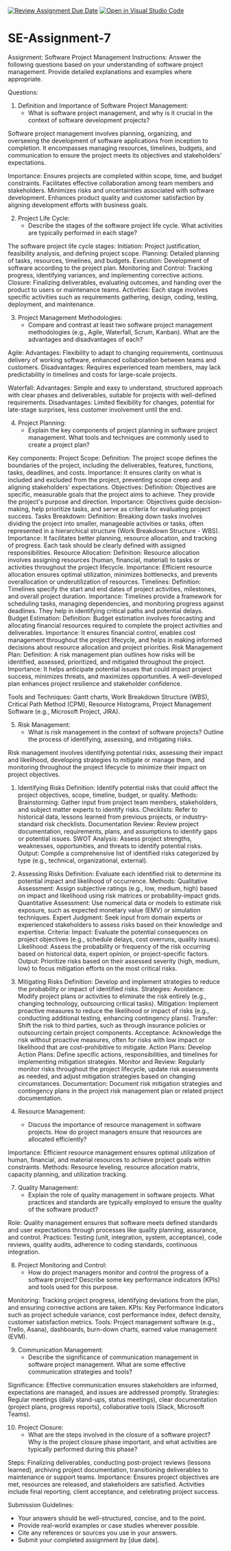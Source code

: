 [![Review Assignment Due Date](https://classroom.github.com/assets/deadline-readme-button-22041afd0340ce965d47ae6ef1cefeee28c7c493a6346c4f15d667ab976d596c.svg)](https://classroom.github.com/a/KfkyH0Wl)
[![Open in Visual Studio Code](https://classroom.github.com/assets/open-in-vscode-2e0aaae1b6195c2367325f4f02e2d04e9abb55f0b24a779b69b11b9e10269abc.svg)](https://classroom.github.com/online_ide?assignment_repo_id=15307938&assignment_repo_type=AssignmentRepo)
# SE-Assignment-7
Assignment: Software Project Management
Instructions:
Answer the following questions based on your understanding of software project management. Provide detailed explanations and examples where appropriate.

 Questions:

1. Definition and Importance of Software Project Management:
   - What is software project management, and why is it crucial in the context of software development projects?
  
Software project management involves planning, organizing, and overseeing the development of software applications from inception to completion. It encompasses managing resources, timelines, budgets, and communication to ensure the project meets its objectives and stakeholders' expectations.

Importance:
Ensures projects are completed within scope, time, and budget constraints.
Facilitates effective collaboration among team members and stakeholders.
Minimizes risks and uncertainties associated with software development.
Enhances product quality and customer satisfaction by aligning development efforts with business goals.

2. Project Life Cycle:
   - Describe the stages of the software project life cycle. What activities are typically performed in each stage?
  
The software project life cycle stages:
Initiation: Project justification, feasibility analysis, and defining project scope.
Planning: Detailed planning of tasks, resources, timelines, and budgets.
Execution: Development of software according to the project plan.
Monitoring and Control: Tracking progress, identifying variances, and implementing corrective actions.
Closure: Finalizing deliverables, evaluating outcomes, and handing over the product to users or maintenance teams.
Activities: Each stage involves specific activities such as requirements gathering, design, coding, testing, deployment, and maintenance.

3. Project Management Methodologies:
   - Compare and contrast at least two software project management methodologies (e.g., Agile, Waterfall, Scrum, Kanban). What are the advantages and disadvantages of each?
  
Agile:
Advantages: Flexibility to adapt to changing requirements, continuous delivery of working software, enhanced collaboration between teams and customers.
Disadvantages: Requires experienced team members, may lack predictability in timelines and costs for large-scale projects.

Waterfall:
Advantages: Simple and easy to understand, structured approach with clear phases and deliverables, suitable for projects with well-defined requirements.
Disadvantages: Limited flexibility for changes, potential for late-stage surprises, less customer involvement until the end.

4. Project Planning:
   - Explain the key components of project planning in software project management. What tools and techniques are commonly used to create a project plan?
  
 Key components:
 Project Scope:
Definition: The project scope defines the boundaries of the project, including the deliverables, features, functions, tasks, deadlines, and costs.
Importance: It ensures clarity on what is included and excluded from the project, preventing scope creep and aligning stakeholders' expectations.
Objectives:
Definition: Objectives are specific, measurable goals that the project aims to achieve. They provide the project's purpose and direction.
Importance: Objectives guide decision-making, help prioritize tasks, and serve as criteria for evaluating project success.
Tasks Breakdown:
Definition: Breaking down tasks involves dividing the project into smaller, manageable activities or tasks, often represented in a hierarchical structure (Work Breakdown Structure - WBS).
Importance: It facilitates better planning, resource allocation, and tracking of progress. Each task should be clearly defined with assigned responsibilities.
Resource Allocation:
Definition: Resource allocation involves assigning resources (human, financial, material) to tasks or activities throughout the project lifecycle.
Importance: Efficient resource allocation ensures optimal utilization, minimizes bottlenecks, and prevents overallocation or underutilization of resources.
Timelines:
Definition: Timelines specify the start and end dates of project activities, milestones, and overall project duration.
Importance: Timelines provide a framework for scheduling tasks, managing dependencies, and monitoring progress against deadlines. They help in identifying critical paths and potential delays.
Budget Estimation:
Definition: Budget estimation involves forecasting and allocating financial resources required to complete the project activities and deliverables.
Importance: It ensures financial control, enables cost management throughout the project lifecycle, and helps in making informed decisions about resource allocation and project priorities.
Risk Management Plan:
Definition: A risk management plan outlines how risks will be identified, assessed, prioritized, and mitigated throughout the project.
Importance: It helps anticipate potential issues that could impact project success, minimizes threats, and maximizes opportunities. A well-developed plan enhances project resilience and stakeholder confidence.

Tools and Techniques: Gantt charts, Work Breakdown Structure (WBS), Critical Path Method (CPM), Resource Histograms, Project Management Software (e.g., Microsoft Project, JIRA).

5. Risk Management:
   - What is risk management in the context of software projects? Outline the process of identifying, assessing, and mitigating risks.

Risk management involves identifying potential risks, assessing their impact and likelihood, developing strategies to mitigate or manage them, and monitoring throughout the project lifecycle to minimize their impact on project objectives.

1. Identifying Risks
Definition: Identify potential risks that could affect the project objectives, scope, timeline, budget, or quality.
Methods:
Brainstorming: Gather input from project team members, stakeholders, and subject matter experts to identify risks.
Checklists: Refer to historical data, lessons learned from previous projects, or industry-standard risk checklists.
Documentation Review: Review project documentation, requirements, plans, and assumptions to identify gaps or potential issues.
SWOT Analysis: Assess project strengths, weaknesses, opportunities, and threats to identify potential risks.
Output: Compile a comprehensive list of identified risks categorized by type (e.g., technical, organizational, external).

2. Assessing Risks
Definition: Evaluate each identified risk to determine its potential impact and likelihood of occurrence.
Methods:
Qualitative Assessment: Assign subjective ratings (e.g., low, medium, high) based on impact and likelihood using risk matrices or probability-impact grids.
Quantitative Assessment: Use numerical data or models to estimate risk exposure, such as expected monetary value (EMV) or simulation techniques.
Expert Judgment: Seek input from domain experts or experienced stakeholders to assess risks based on their knowledge and expertise.
Criteria:
Impact: Evaluate the potential consequences on project objectives (e.g., schedule delays, cost overruns, quality issues).
Likelihood: Assess the probability or frequency of the risk occurring based on historical data, expert opinion, or project-specific factors.
Output: Prioritize risks based on their assessed severity (high, medium, low) to focus mitigation efforts on the most critical risks.

3. Mitigating Risks
Definition: Develop and implement strategies to reduce the probability or impact of identified risks.
Strategies:
Avoidance: Modify project plans or activities to eliminate the risk entirely (e.g., changing technology, outsourcing critical tasks).
Mitigation: Implement proactive measures to reduce the likelihood or impact of risks (e.g., conducting additional testing, enhancing contingency plans).
Transfer: Shift the risk to third parties, such as through insurance policies or outsourcing certain project components.
Acceptance: Acknowledge the risk without proactive measures, often for risks with low impact or likelihood that are cost-prohibitive to mitigate.
Action Plans:
Develop Action Plans: Define specific actions, responsibilities, and timelines for implementing mitigation strategies.
Monitor and Review: Regularly monitor risks throughout the project lifecycle, update risk assessments as needed, and adjust mitigation strategies based on changing circumstances.
Documentation: Document risk mitigation strategies and contingency plans in the project risk management plan or related project documentation.

6. Resource Management:
   - Discuss the importance of resource management in software projects. How do project managers ensure that resources are allocated efficiently?

Importance: Efficient resource management ensures optimal utilization of human, financial, and material resources to achieve project goals within constraints.
Methods: Resource leveling, resource allocation matrix, capacity planning, and utilization tracking.

7. Quality Management:
   - Explain the role of quality management in software projects. What practices and standards are typically employed to ensure the quality of the software product?

Role: Quality management ensures that software meets defined standards and user expectations through processes like quality planning, assurance, and control.
Practices: Testing (unit, integration, system, acceptance), code reviews, quality audits, adherence to coding standards, continuous integration.

8. Project Monitoring and Control:
   - How do project managers monitor and control the progress of a software project? Describe some key performance indicators (KPIs) and tools used for this purpose.

Monitoring: Tracking project progress, identifying deviations from the plan, and ensuring corrective actions are taken.
KPIs: Key Performance Indicators such as project schedule variance, cost performance index, defect density, customer satisfaction metrics.
Tools: Project management software (e.g., Trello, Asana), dashboards, burn-down charts, earned value management (EVM).

9. Communication Management:
   - Describe the significance of communication management in software project management. What are some effective communication strategies and tools?

Significance: Effective communication ensures stakeholders are informed, expectations are managed, and issues are addressed promptly.
Strategies: Regular meetings (daily stand-ups, status meetings), clear documentation (project plans, progress reports), collaborative tools (Slack, Microsoft Teams).

10. Project Closure:
    - What are the steps involved in the closure of a software project? Why is the project closure phase important, and what activities are typically performed during this phase?

Steps: Finalizing deliverables, conducting post-project reviews (lessons learned), archiving project documentation, transitioning deliverables to maintenance or support teams.
Importance: Ensures project objectives are met, resources are released, and stakeholders are satisfied. Activities include final reporting, client acceptance, and celebrating project success.

Submission Guidelines:
- Your answers should be well-structured, concise, and to the point.
- Provide real-world examples or case studies wherever possible.
- Cite any references or sources you use in your answers.
- Submit your completed assignment by [due date].

